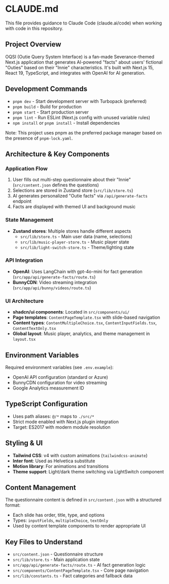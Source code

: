 # CLAUDE.md

This file provides guidance to Claude Code (claude.ai/code) when working with code in this repository.

## Project Overview

OQSI (Outie Query System Interface) is a fan-made Severance-themed Next.js application that generates AI-powered "facts" about users' fictional "Outies" based on their "Innie" characteristics. It's built with Next.js 15, React 19, TypeScript, and integrates with OpenAI for AI generation.

## Development Commands

- `pnpm dev` - Start development server with Turbopack (preferred)
- `pnpm build` - Build for production
- `pnpm start` - Start production server
- `pnpm lint` - Run ESLint (Next.js config with unused variable rules)
- `npm install` or `pnpm install` - Install dependencies

Note: This project uses pnpm as the preferred package manager based on the presence of `pnpm-lock.yaml`.

## Architecture & Key Components

### Application Flow
1. User fills out multi-step questionnaire about their "Innie" (`src/content.json` defines the questions)
2. Selections are stored in Zustand store (`src/lib/store.ts`)
3. AI generates personalized "Outie facts" via `/api/generate-facts` endpoint
4. Facts are displayed with themed UI and background music

### State Management
- **Zustand stores**: Multiple stores handle different aspects
  - `src/lib/store.ts` - Main user data (name, selections)
  - `src/lib/music-player-store.ts` - Music player state
  - `src/lib/light-switch-store.ts` - Theme/lighting state

### API Integration
- **OpenAI**: Uses LangChain with gpt-4o-mini for fact generation (`src/app/api/generate-facts/route.ts`)
- **BunnyCDN**: Video streaming integration (`src/app/api/bunny/videos/route.ts`)

### UI Architecture
- **shadcn/ui components**: Located in `src/components/ui/`
- **Page templates**: `ContentPageTemplate.tsx` with slide-based navigation
- **Content types**: `ContentMultipleChoice.tsx`, `ContentInputFields.tsx`, `ContentTextOnly.tsx`
- **Global layout**: Music player, analytics, and theme management in `layout.tsx`

## Environment Variables

Required environment variables (see `.env.example`):
- OpenAI API configuration (standard or Azure)
- BunnyCDN configuration for video streaming
- Google Analytics measurement ID

## TypeScript Configuration

- Uses path aliases: `@/*` maps to `./src/*`
- Strict mode enabled with Next.js plugin integration
- Target: ES2017 with modern module resolution

## Styling & UI

- **Tailwind CSS**: v4 with custom animations (`tailwindcss-animate`)
- **Inter font**: Used as Helvetica substitute
- **Motion library**: For animations and transitions
- **Theme support**: Light/dark theme switching via LightSwitch component

## Content Management

The questionnaire content is defined in `src/content.json` with a structured format:
- Each slide has order, title, type, and options
- Types: `inputFields`, `multipleChoice`, `textOnly`
- Used by content template components to render appropriate UI

## Key Files to Understand

- `src/content.json` - Questionnaire structure
- `src/lib/store.ts` - Main application state
- `src/app/api/generate-facts/route.ts` - AI fact generation logic
- `src/components/ContentPageTemplate.tsx` - Core page navigation
- `src/lib/constants.ts` - Fact categories and fallback data